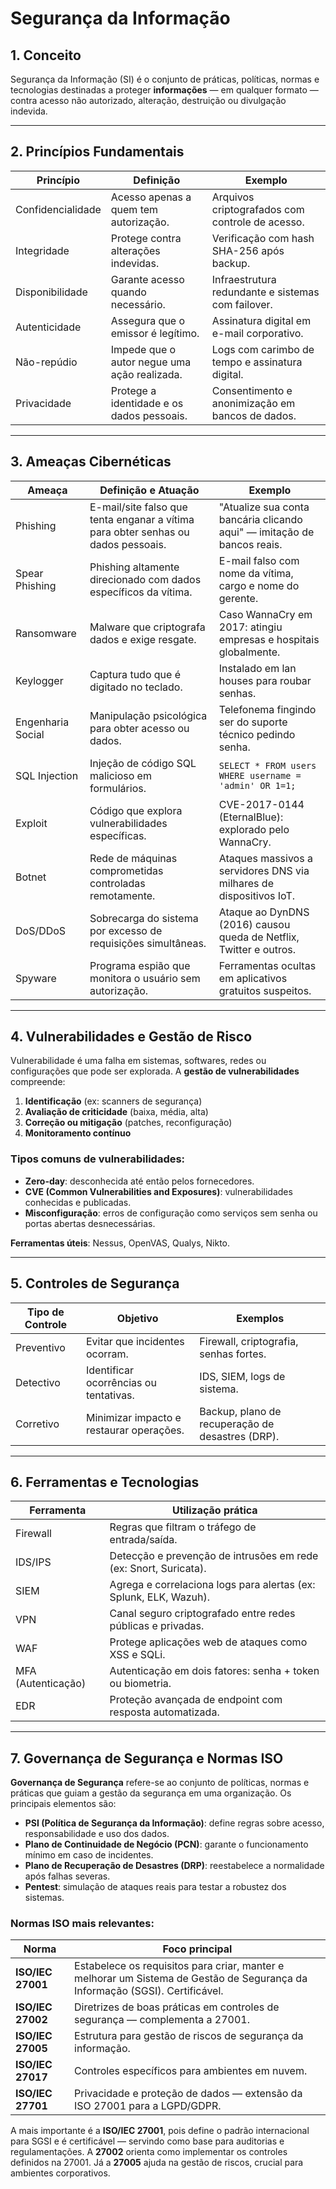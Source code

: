 # Segurança da Informação

## 1. Conceito

Segurança da Informação (SI) é o conjunto de práticas, políticas, normas e tecnologias destinadas a proteger **informações** — em qualquer formato — contra acesso não autorizado, alteração, destruição ou divulgação indevida.

---

## 2. Princípios Fundamentais

| Princípio         | Definição                                    | Exemplo                                            |
| ----------------- | -------------------------------------------- | -------------------------------------------------- |
| Confidencialidade | Acesso apenas a quem tem autorização.        | Arquivos criptografados com controle de acesso.    |
| Integridade       | Protege contra alterações indevidas.         | Verificação com hash SHA-256 após backup.          |
| Disponibilidade   | Garante acesso quando necessário.            | Infraestrutura redundante e sistemas com failover. |
| Autenticidade     | Assegura que o emissor é legítimo.           | Assinatura digital em e-mail corporativo.          |
| Não-repúdio       | Impede que o autor negue uma ação realizada. | Logs com carimbo de tempo e assinatura digital.    |
| Privacidade       | Protege a identidade e os dados pessoais.    | Consentimento e anonimização em bancos de dados.   |

---

## 3. Ameaças Cibernéticas 

| Ameaça            | Definição e Atuação                                                               | Exemplo                                                                 |
| ----------------- | --------------------------------------------------------------------------------- | ----------------------------------------------------------------------- |
| Phishing          | E-mail/site falso que tenta enganar a vítima para obter senhas ou dados pessoais. | "Atualize sua conta bancária clicando aqui" — imitação de bancos reais. |
| Spear Phishing    | Phishing altamente direcionado com dados específicos da vítima.                   | E-mail falso com nome da vítima, cargo e nome do gerente.               |
| Ransomware        | Malware que criptografa dados e exige resgate.                                    | Caso WannaCry em 2017: atingiu empresas e hospitais globalmente.        |
| Keylogger         | Captura tudo que é digitado no teclado.                                           | Instalado em lan houses para roubar senhas.                             |
| Engenharia Social | Manipulação psicológica para obter acesso ou dados.                               | Telefonema fingindo ser do suporte técnico pedindo senha.               |
| SQL Injection     | Injeção de código SQL malicioso em formulários.                                   | `SELECT * FROM users WHERE username = 'admin' OR 1=1;`                  |
| Exploit           | Código que explora vulnerabilidades específicas.                                  | CVE-2017-0144 (EternalBlue): explorado pelo WannaCry.                   |
| Botnet            | Rede de máquinas comprometidas controladas remotamente.                           | Ataques massivos a servidores DNS via milhares de dispositivos IoT.     |
| DoS/DDoS          | Sobrecarga do sistema por excesso de requisições simultâneas.                     | Ataque ao DynDNS (2016) causou queda de Netflix, Twitter e outros.      |
| Spyware           | Programa espião que monitora o usuário sem autorização.                           | Ferramentas ocultas em aplicativos gratuitos suspeitos.                 |

---

## 4. Vulnerabilidades e Gestão de Risco

Vulnerabilidade é uma falha em sistemas, softwares, redes ou configurações que pode ser explorada. A **gestão de vulnerabilidades** compreende:

1. **Identificação** (ex: scanners de segurança)
2. **Avaliação de criticidade** (baixa, média, alta)
3. **Correção ou mitigação** (patches, reconfiguração)
4. **Monitoramento contínuo**

### Tipos comuns de vulnerabilidades:

* **Zero-day**: desconhecida até então pelos fornecedores.
* **CVE (Common Vulnerabilities and Exposures)**: vulnerabilidades conhecidas e publicadas.
* **Misconfiguração**: erros de configuração como serviços sem senha ou portas abertas desnecessárias.

**Ferramentas úteis**: Nessus, OpenVAS, Qualys, Nikto.

---

## 5. Controles de Segurança

| Tipo de Controle | Objetivo                                 | Exemplos                                         |
| ---------------- | ---------------------------------------- | ------------------------------------------------ |
| Preventivo       | Evitar que incidentes ocorram.           | Firewall, criptografia, senhas fortes.           |
| Detectivo        | Identificar ocorrências ou tentativas.   | IDS, SIEM, logs de sistema.                      |
| Corretivo        | Minimizar impacto e restaurar operações. | Backup, plano de recuperação de desastres (DRP). |

---

## 6. Ferramentas e Tecnologias

| Ferramenta         | Utilização prática                                                |
| ------------------ | ----------------------------------------------------------------- |
| Firewall           | Regras que filtram o tráfego de entrada/saída.                    |
| IDS/IPS            | Detecção e prevenção de intrusões em rede (ex: Snort, Suricata).  |
| SIEM               | Agrega e correlaciona logs para alertas (ex: Splunk, ELK, Wazuh). |
| VPN                | Canal seguro criptografado entre redes públicas e privadas.       |
| WAF                | Protege aplicações web de ataques como XSS e SQLi.                |
| MFA (Autenticação) | Autenticação em dois fatores: senha + token ou biometria.         |
| EDR                | Proteção avançada de endpoint com resposta automatizada.          |

---

## 7. Governança de Segurança e Normas ISO

**Governança de Segurança** refere-se ao conjunto de políticas, normas e práticas que guiam a gestão da segurança em uma organização. Os principais elementos são:

* **PSI (Política de Segurança da Informação)**: define regras sobre acesso, responsabilidade e uso dos dados.
* **Plano de Continuidade de Negócio (PCN)**: garante o funcionamento mínimo em caso de incidentes.
* **Plano de Recuperação de Desastres (DRP)**: reestabelece a normalidade após falhas severas.
* **Pentest**: simulação de ataques reais para testar a robustez dos sistemas.

### Normas ISO mais relevantes:

| Norma             | Foco principal                                                                                                               |
| ----------------- | ---------------------------------------------------------------------------------------------------------------------------- |
| **ISO/IEC 27001** | Estabelece os requisitos para criar, manter e melhorar um Sistema de Gestão de Segurança da Informação (SGSI). Certificável. |
| **ISO/IEC 27002** | Diretrizes de boas práticas em controles de segurança — complementa a 27001.                                                 |
| **ISO/IEC 27005** | Estrutura para gestão de riscos de segurança da informação.                                                                  |
| **ISO/IEC 27017** | Controles específicos para ambientes em nuvem.                                                                               |
| **ISO/IEC 27701** | Privacidade e proteção de dados — extensão da ISO 27001 para a LGPD/GDPR.                                                    |

A mais importante é a **ISO/IEC 27001**, pois define o padrão internacional para SGSI e é certificável — servindo como base para auditorias e regulamentações. A **27002** orienta como implementar os controles definidos na 27001. Já a **27005** ajuda na gestão de riscos, crucial para ambientes corporativos.
